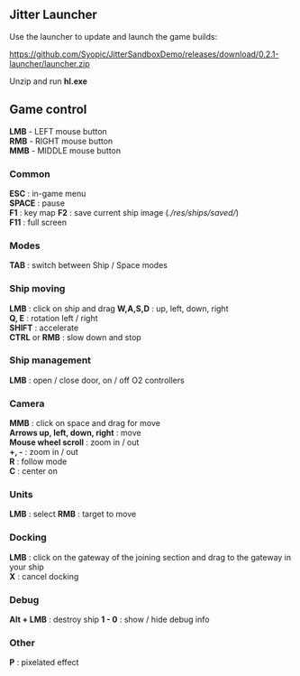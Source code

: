 ## Jitter Launcher

Use the launcher to update and launch the game builds:

https://github.com/Syopic/JitterSandboxDemo/releases/download/0.2.1-launcher/launcher.zip

Unzip and run **hl.exe**


## Game control

**LMB** - LEFT mouse button  
**RMB** - RIGHT mouse button  
**MMB** - MIDDLE mouse button 

### Common
**ESC** : in-game menu  
**SPACE** : pause  
**F1** : key map
**F2** : save current ship image (_./res/ships/saved/_)  
**F11** : full screen

### Modes
**TAB** : switch between  Ship / Space modes

### Ship moving
**LMB** : click on ship and drag
**W,A,S,D** : up, left, down, right  
**Q, E** : rotation left / right  
**SHIFT** : accelerate  
**CTRL** or **RMB** : slow down and stop  

### Ship management
**LMB** : open / close door, on / off O2 controllers

### Camera
**MMB** : click on space and drag for move  
**Arrows up, left, down, right** : move  
**Mouse wheel scroll** : zoom in / out  
**+, -** : zoom in / out  
**R** : follow mode  
**C** : center on  

### Units
**LMB** : select
**RMB** : target to move

### Docking
**LMB** : click on the gateway of the joining section and drag to the gateway in your ship  
**X** : cancel docking

### Debug
**Alt + LMB** : destroy ship
**1 - 0** : show / hide debug info

### Other
**P** : pixelated effect
